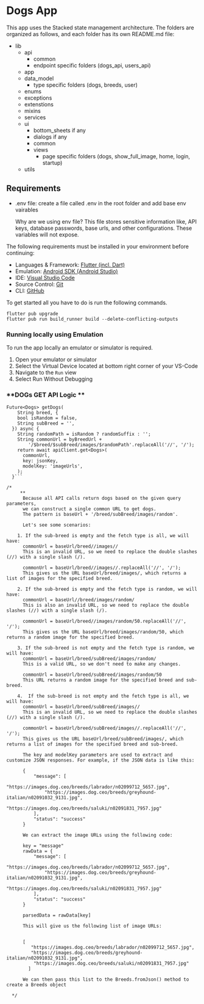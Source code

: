 # Dogs App

This app uses the Stacked state management architecture.
The folders are organized as follows, and each folder has its own README.md file:

- lib
    - api
       - common
       - endpoint specific folders (dogs_api, users_api)
    - app
    - data_model
       - type specific folders (dogs, breeds, user)
    - enums
    - exceptions
    - extenstions
    - mixins
    - services
    - ui
       - bottom_sheets if any
       - dialogs if any
       - common
       - views
          - page specific folders (dogs, show_full_image, home, login, startup)
    - utils





## Requirements

- .env file: create a file called .env in the root folder and add base env vairables

   Why are we using env file?
    This file stores sensitive information like, API keys, database passwords,
     base urls, and other configurations. These variables will not expose.


The following requirements must be installed in your environment before continuing:

- Languages & Framework: [Flutter (incl. Dart)](https://flutter.dev/docs/get-started/install)
- Emulation: [Android SDK (Android Studio)](https://developer.android.com/studio/install)
- IDE: [Visual Studio Code](https://code.visualstudio.com/download)
- Source Control: [Git](https://git-scm.com/book/en/v2/Getting-Started-Installing-Git)
- CLI: [GitHub](https://cli.github.com/)




To get started all you have to do is run the following commands.

```
flutter pub upgrade
flutter pub run build_runner build --delete-conflicting-outputs
```



### **Running locally using Emulation**

To run the app locally an emulator or simulator is required.


1. Open your emulator or simulator 
2. Select the Virtual Device located at bottom right corner of your VS-Code
3. Navigate to the `Run` view
4. Select Run Without Debugging 




### **DOGs GET API Logic  **

```
Future<Dogs> getDogs(
    String breed, {
    bool isRandom = false,
    String subBreed = '',
  }) async {  
    String randomPath = isRandom ? randomSuffix : '';
    String commonUrl = byBreedUrl +
        '/$breed/$subBreed/images/$randomPath'.replaceAll('//', '/');
    return await apiClient.get<Dogs>(
      commonUrl,
      key: jsonKey,
      modelKey: 'imageUrls',
    );
  }```

/* 
     **
      Because all API calls return dogs based on the given query parameters,
      we can construct a single common URL to get dogs. 
      The pattern is baseUrl + '/breed/subBreed/images/random'.

      Let's see some scenarios:

    1. If the sub-breed is empty and the fetch type is all, we will have:
      commonUrl = baseUrl/breed//images//
      This is an invalid URL, so we need to replace the double slashes (//) with a single slash (/).

      commonUrl = baseUrl/breed//images//.replaceAll('//', '/');
      This gives us the URL baseUrl/breed/images/, which returns a list of images for the specified breed.

    2. If the sub-breed is empty and the fetch type is random, we will have:
      commonUrl = baseUrl//breed/images/random/
      This is also an invalid URL, so we need to replace the double slashes (//) with a single slash (/).

      commonUrl = baseUrl/breed//images/random/50.replaceAll('//', '/');
      This gives us the URL baseUrl/breed/images/random/50, which returns a random image for the specified breed.

    3. If the sub-breed is not empty and the fetch type is random, we will have:
      commonUrl = baseUrl/breed/subBreed/images/random/
      This is a valid URL, so we don't need to make any changes.

      commonUrl = baseUrl/breed/subBreed/images/random/50
      This URL returns a random image for the specified breed and sub-breed.

    4.  If the sub-breed is not empty and the fetch type is all, we will have:
      commonUrl = baseUrl/breed/subBreed/images//
      This is an invalid URL, so we need to replace the double slashes (//) with a single slash (/).

      commonUrl = baseUrl/breed/subBreed/images//.replaceAll('//', '/');
      This gives us the URL baseUrl/breed/subBreed/images/, which returns a list of images for the specified breed and sub-breed.

      The key and modelKey parameters are used to extract and customize JSON responses. For example, if the JSON data is like this:

      {
          "message": [
              "https://images.dog.ceo/breeds/labrador/n02099712_5657.jpg",
              "https://images.dog.ceo/breeds/greyhound-italian/n02091032_9131.jpg",
              "https://images.dog.ceo/breeds/saluki/n02091831_7957.jpg"
          ],
          "status": "success"
      }

      We can extract the image URLs using the following code:

      key = "message"
      rawData = {
          "message": [
              "https://images.dog.ceo/breeds/labrador/n02099712_5657.jpg",
              "https://images.dog.ceo/breeds/greyhound-italian/n02091032_9131.jpg",
              "https://images.dog.ceo/breeds/saluki/n02091831_7957.jpg"
          ],
          "status": "success"
      }

      parsedData = rawData[key]

      This will give us the following list of image URLs:

 
      [
         "https://images.dog.ceo/breeds/labrador/n02099712_5657.jpg",
         "https://images.dog.ceo/breeds/greyhound-italian/n02091032_9131.jpg",
          "https://images.dog.ceo/breeds/saluki/n02091831_7957.jpg"
        ]

      We can then pass this list to the Breeds.fromJson() method to create a Breeds object

  */




